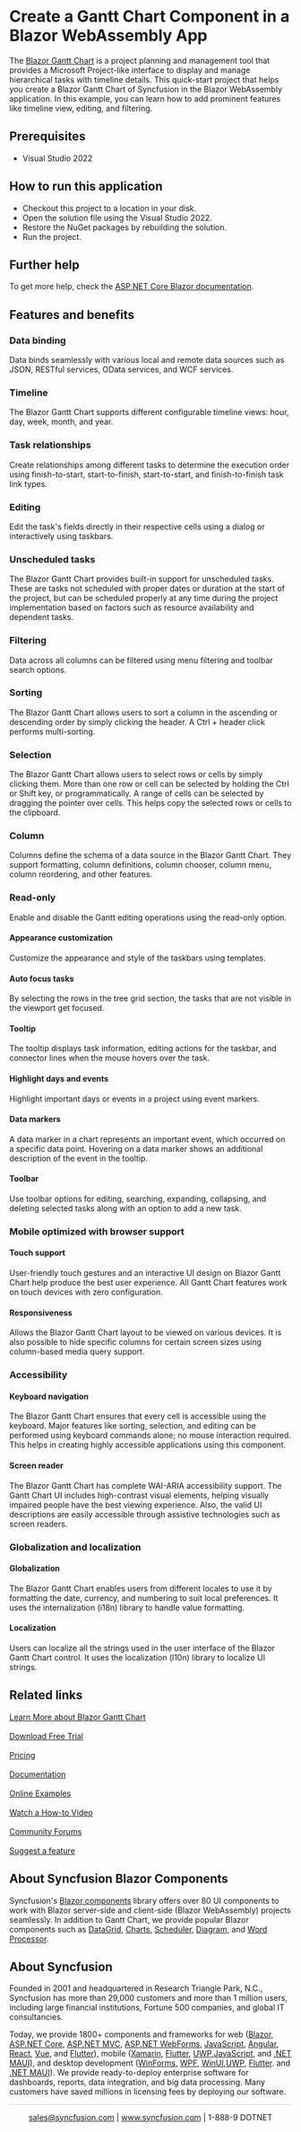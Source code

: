 # Create a Gantt Chart Component in a Blazor WebAssembly App

The [Blazor Gantt Chart](https://www.syncfusion.com/blazor-components/blazor-gantt-chart?utm_source=github&utm_medium=listing&utm_campaign=blazor-gantt-chart-github-samples) is a project planning and management tool that provides a Microsoft Project-like interface to display and manage hierarchical tasks with timeline details. This quick-start project that helps you create a Blazor Gantt Chart of Syncfusion in the Blazor WebAssembly application. In this example, you can learn how to add prominent features like timeline view, editing, and filtering.

## Prerequisites

* Visual Studio 2022

## How to run this application

* Checkout this project to a location in your disk.
* Open the solution file using the Visual Studio 2022.
* Restore the NuGet packages by rebuilding the solution.
* Run the project.

## Further help

To get more help, check the [ASP.NET Core Blazor documentation](https://docs.microsoft.com/en-us/aspnet/core/blazor?utm_source=github&utm_medium=listing&utm_campaign=blazor-gantt-chart-github-samples).

## Features and benefits

### Data binding
Data binds seamlessly with various local and remote data sources such as JSON, RESTful services, OData services, and WCF services.

### Timeline
The Blazor Gantt Chart supports different configurable timeline views: hour, day, week, month, and year.

### Task relationships
Create relationships among different tasks to determine the execution order using finish-to-start, start-to-finish, start-to-start, and finish-to-finish task link types.

### Editing
Edit the task's fields directly in their respective cells using a dialog or interactively using taskbars.

### Unscheduled tasks
The Blazor Gantt Chart provides built-in support for unscheduled tasks. These are tasks not scheduled with proper dates or duration at the start of the project, but can be scheduled properly at any time during the project implementation based on factors such as resource availability and dependent tasks.

### Filtering
Data across all columns can be filtered using menu filtering and toolbar search options.

### Sorting
The Blazor Gantt Chart allows users to sort a column in the ascending or descending order by simply clicking the header. A Ctrl + header click performs multi-sorting.

### Selection
The Blazor Gantt Chart allows users to select rows or cells by simply clicking them. More than one row or cell can be selected by holding the Ctrl or Shift key, or programmatically. A range of cells can be selected by dragging the pointer over cells. This helps copy the selected rows or cells to the clipboard.

### Column
Columns define the schema of a data source in the Blazor Gantt Chart. They support formatting, column definitions, column chooser, column menu, column reordering, and other features.

### Read-only
Enable and disable the Gantt editing operations using the read-only option.

#### Appearance customization
Customize the appearance and style of the taskbars using templates.

#### Auto focus tasks
By selecting the rows in the tree grid section, the tasks that are not visible in the viewport get focused.

#### Tooltip
The tooltip displays task information, editing actions for the taskbar, and connector lines when the mouse hovers over the task.

#### Highlight days and events
Highlight important days or events in a project using event markers.

#### Data markers
A data marker in a chart represents an important event, which occurred on a specific data point. Hovering on a data marker shows an additional description of the event in the tooltip. 

#### Toolbar
Use toolbar options for editing, searching, expanding, collapsing, and deleting selected tasks along with an option to add a new task.

### Mobile optimized with browser support
#### Touch support
User-friendly touch gestures and an interactive UI design on Blazor Gantt Chart help produce the best user experience. All Gantt Chart features work on touch devices with zero configuration.

#### Responsiveness
Allows the Blazor Gantt Chart layout to be viewed on various devices. It is also possible to hide specific columns for certain screen sizes using column-based media query support.

### Accessibility
#### Keyboard navigation
The Blazor Gantt Chart ensures that every cell is accessible using the keyboard. Major features like sorting, selection, and editing can be performed using keyboard commands alone; no mouse interaction required. This helps in creating highly accessible applications using this component.

#### Screen reader
The Blazor Gantt Chart has complete WAI-ARIA accessibility support. The Gantt Chart UI includes high-contrast visual elements, helping visually impaired people have the best viewing experience. Also, the valid UI descriptions are easily accessible through assistive technologies such as screen readers.

### Globalization and localization
#### Globalization
The Blazor Gantt Chart enables users from different locales to use it by formatting the date, currency, and numbering to suit local preferences. It uses the internalization (i18n) library to handle value formatting.

#### Localization
Users can localize all the strings used in the user interface of the Blazor Gantt Chart control. It uses the localization (l10n) library to localize UI strings.

## Related links
[Learn More about Blazor Gantt Chart](https://www.syncfusion.com/blazor-components/blazor-gantt-chart?utm_source=github&utm_medium=listing&utm_campaign=blazor-gantt-chart-github-samples) <br/><br/>
[Download Free Trial](https://www.syncfusion.com/downloads?utm_source=github&utm_medium=listing&utm_campaign=blazor-gantt-chart-github-samples) <br/><br/>
[Pricing](https://www.syncfusion.com/sales/products/blazor?utm_source=github&utm_medium=listing&utm_campaign=blazor-gantt-chart-github-samples) <br/><br/>
[Documentation](https://blazor.syncfusion.com/documentation/gantt-chart/getting-started?utm_source=github&utm_medium=listing&utm_campaign=blazor-gantt-chart-github-samples) <br/><br/>
[Online Examples](https://blazor.syncfusion.com/demos/gantt-chart/default-functionalities?utm_source=github&utm_medium=listing&utm_campaign=blazor-gantt-chart-github-samples) <br/><br/>
[Watch a How-to Video](https://www.syncfusion.com/tutorial-videos/blazor/gantt-chart?title=create-a-gantt-chart-component-in-a-blazor-webassembly) <br/><br/>
[Community Forums](https://www.syncfusion.com/forums/blazor-components/gantt-chart?utm_source=github&utm_medium=listing&utm_campaign=blazor-gantt-chart-github-samples) <br/><br/>
[Suggest a feature](https://www.syncfusion.com/feedback/blazor-components?utm_source=github&utm_medium=listing&utm_campaign=blazor-gantt-chart-github-samples)

## About Syncfusion Blazor Components
Syncfusion's [Blazor components](https://www.syncfusion.com/blazor-components?utm_source=github&utm_medium=listing&utm_campaign=blazor-gantt-chart-github-samples) library offers over 80 UI components to work with Blazor server-side and client-side (Blazor WebAssembly) projects seamlessly. In addition to Gantt Chart, we provide popular Blazor components such as [DataGrid](https://www.syncfusion.com/blazor-components/blazor-datagrid?utm_source=github&utm_medium=listing&utm_campaign=blazor-gantt-chart-github-samples), [Charts](https://www.syncfusion.com/blazor-components/blazor-charts?utm_source=github&utm_medium=listing&utm_campaign=blazor-gantt-chart-github-samples), 
[Scheduler](https://www.syncfusion.com/blazor-components/blazor-scheduler?utm_source=github&utm_medium=listing&utm_campaign=blazor-gantt-chart-github-samples), [Diagram](https://www.syncfusion.com/blazor-components/blazor-diagram?utm_source=github&utm_medium=listing&utm_campaign=blazor-gantt-chart-github-samples), and [Word Processor](https://www.syncfusion.com/blazor-components/blazor-word-processor?utm_source=github&utm_medium=listing&utm_campaign=blazor-gantt-chart-github-samples).

## About Syncfusion
Founded in 2001 and headquartered in Research Triangle Park, N.C., Syncfusion has more than 29,000 customers and more than 1 million users, including large financial institutions, Fortune 500 companies, and global IT consultancies.
 
Today, we provide 1800+ components and frameworks for web ([Blazor](https://www.syncfusion.com/blazor-components?utm_source=github&utm_medium=listing&utm_campaign=blazor-gantt-chart-github-samples), [ASP.NET Core](https://www.syncfusion.com/aspnet-core-ui-controls?utm_source=github&utm_medium=listing&utm_campaign=blazor-gantt-chart-github-samples), [ASP.NET MVC](https://www.syncfusion.com/aspnet-mvc-ui-controls?utm_source=github&utm_medium=listing&utm_campaign=blazor-gantt-chart-github-samples), [ASP.NET WebForms](https://www.syncfusion.com/jquery/aspnet-webforms-ui-controls?utm_source=github&utm_medium=listing&utm_campaign=blazor-gantt-chart-github-samples), [JavaScript](https://www.syncfusion.com/javascript-ui-controls?utm_source=github&utm_medium=listing&utm_campaign=blazor-gantt-chart-github-samples), [Angular](https://www.syncfusion.com/angular-components?utm_source=github&utm_medium=listing&utm_campaign=blazor-gantt-chart-github-samples), [React](https://www.syncfusion.com/react-components?utm_source=github&utm_medium=listing&utm_campaign=blazor-gantt-chart-github-samples), [Vue](https://www.syncfusion.com/vue-components?utm_source=github&utm_medium=listing&utm_campaign=blazor-gantt-chart-github-samples), and [Flutter](https://www.syncfusion.com/flutter-widgets?utm_source=github&utm_medium=listing&utm_campaign=blazor-gantt-chart-github-samples)), mobile ([Xamarin](https://www.syncfusion.com/xamarin-ui-controls?utm_source=github&utm_medium=listing&utm_campaign=blazor-gantt-chart-github-samples), [Flutter](https://www.syncfusion.com/flutter-widgets?utm_source=github&utm_medium=listing&utm_campaign=blazor-gantt-chart-github-samples), [UWP](https://www.syncfusion.com/uwp-ui-controls?utm_source=github&utm_medium=listing&utm_campaign=blazor-gantt-chart-github-samples),[JavaScript](https://www.syncfusion.com/javascript-ui-controls?utm_source=github&utm_medium=listing&utm_campaign=blazor-gantt-chart-github-samples), and [.NET MAUI](https://www.syncfusion.com/maui-controls?utm_source=github&utm_medium=listing&utm_campaign=blazor-gantt-chart-github-samples)), and desktop development ([WinForms](https://www.syncfusion.com/winforms-ui-controls?utm_source=github&utm_medium=listing&utm_campaign=blazor-gantt-chart-github-samples), [WPF](https://www.syncfusion.com/wpf-controls?utm_source=github&utm_medium=listing&utm_campaign=blazor-gantt-chart-github-samples), [WinUI](https://www.syncfusion.com/winui-controls?utm_source=github&utm_medium=listing&utm_campaign=blazor-gantt-chart-github-samples),[UWP](https://www.syncfusion.com/uwp-ui-controls?utm_source=github&utm_medium=listing&utm_campaign=blazor-gantt-chart-github-samples), [Flutter](https://www.syncfusion.com/flutter-widgets?utm_source=github&utm_medium=listing&utm_campaign=blazor-gantt-chart-github-samples). and [.NET MAUI](https://www.syncfusion.com/maui-controls?utm_source=github&utm_medium=listing&utm_campaign=blazor-gantt-chart-github-samples)). We provide ready-to-deploy enterprise software for dashboards, reports, data integration, and big data processing. Many customers have saved millions in licensing fees by deploying our software.

		
<hr style="height:0.3px;border:none;color:lightgrey;background-color:lightgrey;" />

<p align="center">
  <a href="mailto:sales@syncfusion.com?Subject=Syncfusion Blazor Gantt Chart - Github" target="_top">sales@syncfusion.com</a> | <a href="https://www.syncfusion.com?utm_source=github&utm_medium=listing&utm_campaign=blazor-gantt-chart-github-samples">www.syncfusion.com</a> | 1-888-9 DOTNET <br>
</p>



